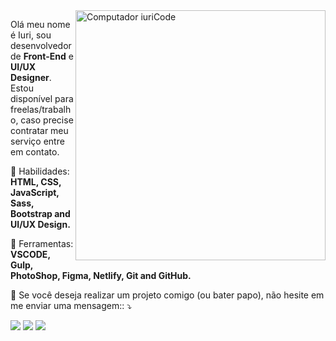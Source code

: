 <img src="https://raw.githubusercontent.com/MicaelliMedeiros/micaellimedeiros/master/image/computer-illustration.png" min-width="400px" max-width="400px" width="400px" align="right" alt="Computador iuriCode">

<p align="left"> 
  Olá meu nome é Iuri, sou desenvolvedor de <strong>Front-End</strong> e <strong>UI/UX Designer</strong>. Estou disponível para freelas/trabalho, caso precise contratar meu serviço entre em contato.
</p>

<p align="left">
  🦄 Habilidades: <strong>HTML, CSS, JavaScript, Sass, Bootstrap and UI/UX Design.</strong>
</p>

<p align="left">
  💼 Ferramentas: <strong>VSCODE, Gulp, PhotoShop, Figma, Netlify, Git and GitHub.</strong>
</p>

<p align="left">
  💌 Se você deseja realizar um projeto comigo (ou bater papo), não hesite em me enviar uma mensagem:: ⤵️
</p>

<p align="left">
  <a href="https://www.instagram.com/euolima/" alt="Instagram">
  <img src="https://img.shields.io/badge/-Instagram-DF0174?style=for-the-badge&logo=instagram&logoColor=white&link=https://www.instagram.com/iuricoding/"/></a>
  
  <a href="https://www.linkedin.com/in/mateuslimabr" alt="Linkedin">
  <img src="https://img.shields.io/badge/-Linkedin-0e76a8?style=for-the-badge&logo=Linkedin&logoColor=white&link=https://www.linkedin.com/in/iuricode" /></a>

  <a href="https://www.facebook.com/" alt="Facebook">
  <img src="https://img.shields.io/badge/-Facebook-3b5998?style=for-the-badge&logo=facebook&logoColor=white&link=https://www.facebook.com/exudojazz/"/></a>
</p>  
